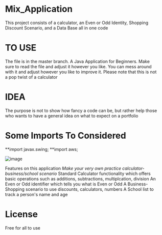 # Mix_Application
This project consists of a calculator, an Even or Odd Identity, Shopping Discount Scenario, and a Data Base all in one code

# TO USE
The file is in the master branch. A Java Application for Beginners. Make sure to read the file and adjust it however you like. You can mess around with it and adjust however you like to improve it. 
Please note that this is not a pop twist of a calculator

# IDEA
The purpose is not to show how fancy a code can be, but rather help those who wants to have a general idea on what to expect on a portfolio

# Some Imports To Considered
**import javax.swing; 
**import aws;

![image](https://github.com/LQNguyen05-max/mix_calculator/assets/131780973/292f5887-3815-4653-9b55-503b9927ffa3)

Features on this application
*Make your very own practice calculator-business/school scenario*
Standard Calculator functionality which offers basic operations such as additions, subtractions, multiplcation, division
An Even or Odd identifier which tells you what is Even or Odd
A Business-Shopping scenario to use discounts, calculators, numbers
A School list to track a person's name and age

# License
Free for all to use

